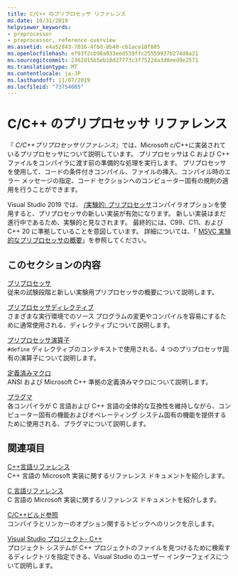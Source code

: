 ```yaml
---
title: C/C++ のプリプロセッサ リファレンス
ms.date: 10/31/2019
helpviewer_keywords:
- preprocessor
- preprocessor, reference overview
ms.assetid: e4a52843-7016-4f6d-8b40-cb1ace18f805
ms.openlocfilehash: ef93f2cb98a033eed539ffc25559937b274d8a21
ms.sourcegitcommit: 2362d15b5eb18d27773c3f7522da3d0eed9e2571
ms.translationtype: MT
ms.contentlocale: ja-JP
ms.lasthandoff: 11/07/2019
ms.locfileid: "73754085"
---
```

# <a name="cc-preprocessor-reference"></a>C/C++ のプリプロセッサ リファレンス

『 *C/C++プリプロセッサリファレンス*』では、Microsoft c/C++に実装されているプリプロセッサについて説明しています。 プリプロセッサは C および C++ ファイルをコンパイラに渡す前の準備的な処理を実行します。 プリプロセッサを使用して、コードの条件付きコンパイル、ファイルの挿入、コンパイル時のエラー メッセージの指定、コード セクションへのコンピューター固有の規則の適用を行うことができます。

Visual Studio 2019 では、 [/実験的: プリプロセッサ](../build/reference/experimental-preprocessor.md)コンパイラオプションを使用すると、プリプロセッサの新しい実装が有効になります。 新しい実装はまだ進行中であるため、実験的と見なされます。 最終的には、C99、C11、および C++ 20 に準拠していることを意図しています。 詳細については、「 [MSVC 実験的なプリプロセッサの概要](preprocessor-experimental-overview.md)」を参照してください。

## <a name="in-this-section"></a>このセクションの内容

[プリプロセッサ](preprocessor.md)\
従来の試験段階と新しい実験用プリプロセッサの概要について説明します。

[プリプロセッサディレクティブ](../preprocessor/preprocessor-directives.md)\
さまざまな実行環境でのソース プログラムの変更やコンパイルを容易にするために通常使用される、ディレクティブについて説明します。

[プリプロセッサ演算子](../preprocessor/preprocessor-operators.md)\
`#define` ディレクティブのコンテキストで使用される、4 つのプリプロセッサ固有の演算子について説明します。

[定義済みマクロ](../preprocessor/predefined-macros.md)\
ANSI および Microsoft C++ 準拠の定義済みマクロについて説明します。

[プラグマ](../preprocessor/pragma-directives-and-the-pragma-keyword.md)\
各コンパイラが C 言語および C++ 言語の全体的な互換性を維持しながら、コンピューター固有の機能およびオペレーティング システム固有の機能を提供するために使用される、プラグマについて説明します。

## <a name="related-sections"></a>関連項目

[ C++言語リファレンス](../cpp/cpp-language-reference.md)\
C++ 言語の Microsoft 実装に関するリファレンス ドキュメントを紹介します。

[C 言語リファレンス](../c-language/c-language-reference.md)\
C 言語の Microsoft 実装に関するリファレンス ドキュメントを紹介します。

[C/C++ビルド参照](../build/reference/c-cpp-building-reference.md)\
コンパイラとリンカーのオプション関するトピックへのリンクを示します。

[Visual Studio プロジェクト- C++ ](../build/creating-and-managing-visual-cpp-projects.md)\
プロジェクト システムが C++ プロジェクトのファイルを見つけるために検索するディレクトリを指定できる、Visual Studio のユーザー インターフェイスについて説明します。
